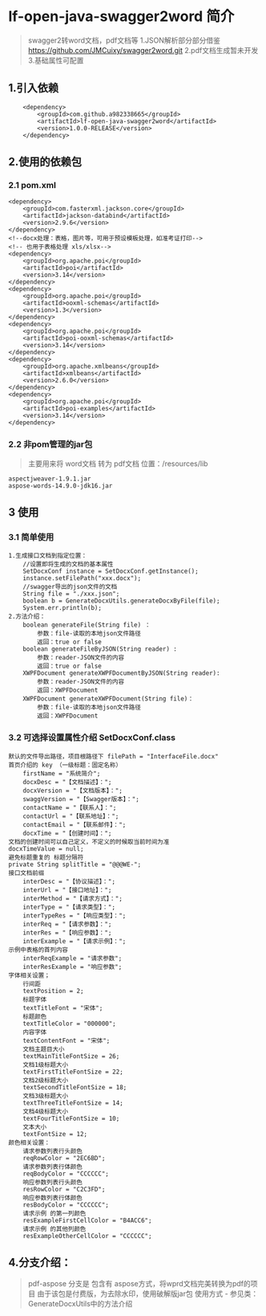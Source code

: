# lf-open-java-swagger2word 简介
>swagger2转word文档，pdf文档等
> 1.JSON解析部分部分借鉴 https://github.com/JMCuixy/swagger2word.git
> 2.pdf文档生成暂未开发
> 3.基础属性可配置


## 1.引入依赖

    	<dependency>
            <groupId>com.github.a982338665</groupId>
            <artifactId>lf-open-java-swagger2word</artifactId>
            <version>1.0.0-RELEASE</version>
        </dependency>
## 2.使用的依赖包
### 2.1 pom.xml

    <dependency>
        <groupId>com.fasterxml.jackson.core</groupId>
        <artifactId>jackson-databind</artifactId>
        <version>2.9.6</version>
    </dependency>
    <!--docx处理：表格，图片等，可用于预设模板处理，如准考证打印-->
    <!-- 也用于表格处理 xls/xlsx-->
    <dependency>
        <groupId>org.apache.poi</groupId>
        <artifactId>poi</artifactId>
        <version>3.14</version>
    </dependency>
    <dependency>
        <groupId>org.apache.poi</groupId>
        <artifactId>ooxml-schemas</artifactId>
        <version>1.3</version>
    </dependency>
    <dependency>
        <groupId>org.apache.poi</groupId>
        <artifactId>poi-ooxml-schemas</artifactId>
        <version>3.14</version>
    </dependency>
    <dependency>
        <groupId>org.apache.xmlbeans</groupId>
        <artifactId>xmlbeans</artifactId>
        <version>2.6.0</version>
    </dependency>
    <dependency>
        <groupId>org.apache.poi</groupId>
        <artifactId>poi-examples</artifactId>
        <version>3.14</version>
    </dependency>

### 2.2 非pom管理的jar包
> 主要用来将 word文档 转为 pdf文档
> 位置：/resources/lib

    aspectjweaver-1.9.1.jar
    aspose-words-14.9.0-jdk16.jar

## 3 使用
### 3.1 简单使用
    
    1.生成接口文档到指定位置：
        //设置即将生成的文档的基本属性
        SetDocxConf instance = SetDocxConf.getInstance();
        instance.setFilePath("xxx.docx");
        //swagger导出的json文件的文档
        String file = "./xxx.json";
        boolean b = GenerateDocxUtils.generateDocxByFile(file);
        System.err.println(b);
    2.方法介绍：
        boolean generateFile(String file) ：
            参数：file-读取的本地json文件路径
            返回：true or false
        boolean generateFileByJSON(String reader) :
            参数：reader-JSON文件的内容
            返回：true or false
        XWPFDocument generateXWPFDocumentByJSON(String reader):
            参数：reader-JSON文件的内容
            返回：XWPFDocument
        XWPFDocument generateXWPFDocument(String file)：
            参数：file-读取的本地json文件路径
            返回：XWPFDocument
    
### 3.2 可选择设置属性介绍 SetDocxConf.class
    
    默认的文件导出路径，项目根路径下 filePath = "InterfaceFile.docx"
    首页介绍的 key （一级标题：固定名称）
        firstName = "系统简介";
        docxDesc = "【文档描述】：";
        docxVersion = "【文档版本】：";
        swaggVersion = "【Swagger版本】：";
        contactName = "【联系人】：";
        contactUrl = "【联系地址】：";
        contactEmail = "【联系邮件】：";
        docxTime = "【创建时间】：";
    文档的创建时间可以自己定义，不定义的时候取当前时间为准
    docxTimeValue = null;
    避免标题重复的 标题分隔符
    private String splitTitle = "@@@WE-";
    接口文档前缀
        interDesc = "【协议描述】：";
        interUrl = "【接口地址】：";
        interMethod = "【请求方式】：";
        interType = "【请求类型】：";
        interTypeRes = "【响应类型】：";
        interReq = "【请求参数】：";
        interRes = "【响应参数】：";
        interExample = "【请求示例】：";
    示例中表格的首列内容
        interReqExample = "请求参数";
        interResExample = "响应参数";
    字体相关设置；
        行间距
        textPosition = 2;
        标题字体
        textTitleFont = "宋体";
        标题颜色
        textTitleColor = "000000";
        内容字体
        textContentFont = "宋体";
        文档主题目大小
        textMainTitleFontSize = 26;
        文档1级标题大小
        textFirstTitleFontSize = 22;
        文档2级标题大小
        textSecondTitleFontSize = 18;
        文档3级标题大小
        textThreeTitleFontSize = 14;
        文档4级标题大小
        textFourTitleFontSize = 10;
        文本大小
        textFontSize = 12;
    颜色相关设置：
        请求参数列表行头颜色
        reqRowColor = "2EC6BD";
        请求参数列表行体颜色
        reqBodyColor = "CCCCCC";
        响应参数列表行头颜色
        resRowColor = "C2C3FD";
        响应参数列表行体颜色
        resBodyColor = "CCCCCC";
        请求示例 的第一列颜色
        resExampleFirstCellColor = "B4ACC6";
        请求示例 的其他列颜色
        resExampleOtherCellColor = "CCCCCC";

## 4.分支介绍：
> pdf-aspose 分支是 包含有 aspose方式，将wprd文档完美转换为pdf的项目
> 由于该包是付费版，为去除水印，使用破解版jar包
> 使用方式 - 参见类：GenerateDocxUtils中的方法介绍

    

